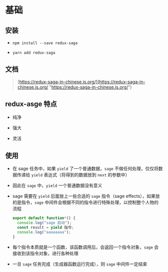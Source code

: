 # 基础

## 安装

  - `npm install --save redux-saga`

  - `yarn add redux-saga`

## 文档

> [https://redux-saga-in-chinese.js.org/](https://redux-saga-in-chinese.js.org/ "https://redux-saga-in-chinese.js.org/")

## redux-asge 特点

  - 纯净

  - 强大

  - 灵活

## 使用

  - 在 sage 任务中，如果 `yield` 了一个普通数据，`sage` 不做任何处理，仅仅将数据传递给 `yield` 表达式（将得到的数据放到 `next` 的参数中）

  - 因此在 `sage` 中，`yield` 一个普通数据没有意义

  - sage 需要在 `yield` 后面放上一些合适的 `sage` 指令（sage effects），如果放的是指令，`sage` 中间件会根据不同的指令进行特殊处理，以控制整个人物的流程

    ```javascript
    export default function*() {
      console.log("sage 启动");
      const result = yield 指令;
      console.log("aaaaaaaa");
    }
    ```

  - 每个指令本质就是一个函数，该函数调用后，会返回一个指令对象，`sage` 会接收到该指令对象，进行各种处理

  - 一旦 `sage` 任务完成（生成器函数运行完成），则 `sage` 中间件一定结束

